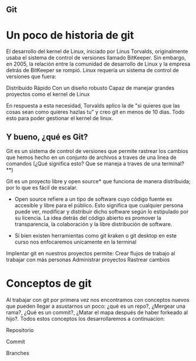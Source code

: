 ## Git 

# Un poco de historia de git 

El desarrollo del kernel de Linux, iniciado por Linus Torvalds, originalmente usaba el sistema de control de versiones llamado BitKeeper. 
Sin embargo, en 2005, la relación entre la comunidad de desarrollo de Linux y la empresa detrás de BitKeeper se rompió. Linux requería un sistema de control de versiones que fuera:

Distribuido
Rápido
Con un diseño robusto
Capaz de manejar grandes proyectos como el kernel de Linux

En respuesta a esta necesidad, Torvalds aplico la de "si quieres que las cosas sean como quieres hazlas tu" y creo git en menos de 10 dias. 
Todo esto para poder gestionar el kernel de linux. 

## Y bueno, ¿qué es Git? 
Git es un sistema de control de versiones que permite rastrear los cambios que hemos hecho 
en un conjunto de archivos a traves de una linea de comandos (¿Qué significa esto? Que se maneja a traves de una terminal?**)

Git es un proyecto libre y open source* que funciona de manera distribuida; por lo que es fácil de escalar.  

* Open source refiere a un tipo de software cuyo código fuente es accesible y libre para el público. Esto significa que cualquier persona puede ver, modificar y distribuir dicho software según lo estipulado por su licencia. 
La idea detrás del código abierto es promover la transparencia, la colaboración y la libre distribución de software.

* Si bien existen herramientas como git kraken o git desktop en este curso nos enfocaremos unicamente en la terminal 

Implentar git en nuestros proyectos permite: 
Crear flujos de trabajo al trabajar con más personas
Administrar proyectos
Rastrear cambios


# Conceptos de git
Al trabajar con git por primera vez nos encontramos con conceptos nuevos que pueden llegar a asustarnos un poco:  ¿qué es un repo?, ¿Mergear una rama?, ¿Qué es un commit?, ¿Matar el mapa después de haber forkeado al hijo?. Todos estos conceptos los desarrollaremos a continuacion: 

Repositorio

Commit


Branches 





